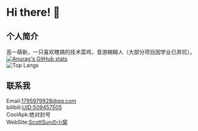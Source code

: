 # Hi there! 👋 <br>

## 个人简介

高一萌新，一只喜欢瞎搞的技术菜鸡，音游糊糊人（大部分项目因学业已弃坑）。
[![Anurag's GitHub stats](https://github-readme-stats.vercel.app/api?username=bobrocket)](https://github.com/BobRocket)<br>
![Top Langs](https://github-readme-stats.vercel.app/api/top-langs/?username=BobRocket&layout=compact&theme=flag-india)


## 联系我
Email:1795979928@qq.com<br>
bilibili:[UID:509457505](https://space.bilibili.com/509457505)<br>
CoolApk:绝对封号<br>
WebSite:[ScottSunの小窝](https://bobrocket.github.io/)
<!--
**BobRocket/BobRocket** is a ✨ _special_ ✨ repository because its  (this file) appears on your GitHub profile.

Here are some ideas to get you started:

- 🔭 I’m currently working on ...
- 🌱 I’m currently learning ...
- 👯 I’m looking to collaborate on ...
- 🤔 I’m looking for help with ...
- 💬 Ask me about ...
- 📫 How to reach me: ...
- 😄 Pronouns: ...
- ⚡ Fun fact: ...
-->
